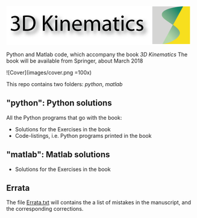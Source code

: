![Title](images/title.png)

Python and Matlab code, which accompany the book *3D Kinematics*
The book will be available from Springer, about March 2018

![Cover](images/cover.png =100x)

This repo contains two folders: *python*, *matlab*


## "python": Python solutions
All the Python programs that go with the book:
- Solutions for the Exercises in the book
- Code-listings, i.e. Python programs printed in the book

## "matlab": Matlab solutions
- Solutions for the Exercises in the book

## Errata
The file [Errata.txt](Errata.pdf) will contains the a list of mistakes in the manuscript, and
the corresponding corrections.
